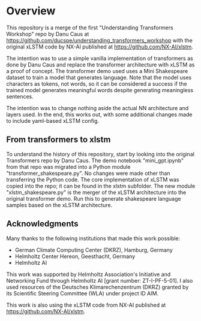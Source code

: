 # Overview

This repository is a merge of the first "Understanding Transformers Workshop" repo by Danu Caus at https://github.com/ducspe/understanding_transformers_workshop with the original xLSTM code by NX-AI published at https://github.com/NX-AI/xlstm.

The intention was to use a simple vanilla implementation of transformers as done by Danu Caus and replace the transformer architecture with xLSTM as a proof of concept. The transformer demo used uses a Mini Shakespeare dataset to train a model that generates language. Note that the model uses characters as tokens, not words, so it can be considered a success if the trained model generates meaningful words despite generating meaningless sentences.

The intention was to change nothing aside the actual NN architecture and layers used. In the end, this works out, with some additional changes made to include yaml-based xLSTM config.

## From transformers to xlstm

To understand the history of this repository, start by looking into the original Transformers repo by Danu Caus.
The demo notebook "mini_gpt.ipynb" from that repo was migrated into a Python module "transformer_shakespeare.py". No changes were made other than transferring the Python code.
The core implementation of xLSTM was copied into the repo; it can be found in the xlstm subfolder.
The new module "xlstm_shakespeare.py" is the merger of the xLSTM architecture into the original transformer demo. Run this to generate shakespeare language samples based on the xLSTM architecture.

## Acknowledgments

Many thanks to the following institutions that made this work possible:

- German Climate Computing Center (DKRZ), Hamburg, Germany
- Helmholtz Center Hereon, Geesthacht, Germany
- Helmholtz AI

This work was supported by Helmholtz Association's Initiative and Networking Fund through Helmholtz AI [grant number: ZT-I-PF-5-01]. 
I also used resources of the Deutsches Klimarechenzentrum (DKRZ) granted by its Scientific Steering Committee (WLA) under project ID AIM.

This work is also using the xLSTM code from NX-AI published at https://github.com/NX-AI/xlstm.